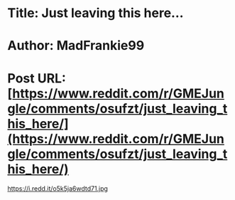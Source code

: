 # Title: Just leaving this here…
# Author: MadFrankie99
# Post URL: [https://www.reddit.com/r/GMEJungle/comments/osufzt/just_leaving_this_here/](https://www.reddit.com/r/GMEJungle/comments/osufzt/just_leaving_this_here/)


https://i.redd.it/o5k5ja6wdtd71.jpg